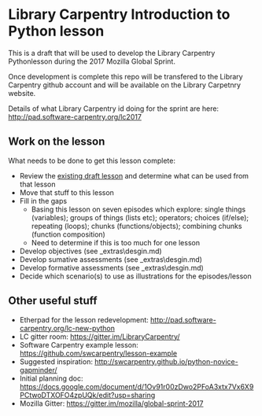 # Library Carpentry Introduction to Python lesson

This is a draft that will be used to develop the Library Carpentry Pythonlesson during the 2017 Mozilla Global Sprint.

Once development is complete this repo will be transfered to the Library Carpentry github account and will be available on the Library Carpetnry website.

Details of what Library Carpentry id doing for the sprint are here: http://pad.software-carpentry.org/lc2017

## Work on the lesson

What needs to be done to get this lesson complete:

- Review the [existing draft lesson](https://data-lessons.github.io/library-python/) and determine what can be used from that lesson
- Move that stuff to this lesson
- Fill in the gaps
  - Basing this lesson on seven episodes which explore: single things (variables); groups of things (lists etc); operators; choices (if/else); repeating (loops); chunks (functions/objects); combining chunks (function composition)
  - Need to determine if this is too much for one lesson
- Develop objectives (see _extras\desgin.md)
- Develop sumative assessments (see _extras\desgin.md)
- Develop formative assessments (see _extras\desgin.md) 
- Decide which scenario(s) to use as illustrations for the episodes/lesson

## Other useful stuff

- Etherpad for the lesson redevelopment: http://pad.software-carpentry.org/lc-new-python
- LC gitter room: https://gitter.im/LibraryCarpentry/
- Software Carpentry example lesson: https://github.com/swcarpentry/lesson-example
- Suggested inspiration: http://swcarpentry.github.io/python-novice-gapminder/ 
- Initial planning doc: https://docs.google.com/document/d/1Ov91r00zDwo2PFoA3xtx7Vx6X9PCtwoDTXOFO4zpUQk/edit?usp=sharing
- Mozilla Gitter: https://gitter.im/mozilla/global-sprint-2017
